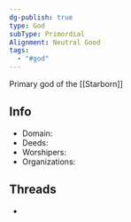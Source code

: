 ```yaml
---
dg-publish: true
type: God
subType: Primordial
Alignment: Neutral Good
tags:
  - "#god"
---
```

Primary god of the [[Starborn]]
## Info
- Domain:
- Deeds:
- Worshipers:
- Organizations:
## Threads
- 